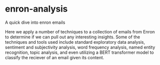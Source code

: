 # enron-analysis
A quick dive into enron emails

Here we apply a number of techniques to a collection of emails from Enron to determine if we can pull out any interesting insights.
Some of the techniques and tools used include standard exploratory data analysis, sentiment and subjectivity analysis, word frequency analysis, named entity recognition, topic analysis, and even utilizing a BERT transformer model to classify the reciever of an email given its content.

